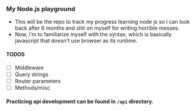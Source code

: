 ### My Node.js playground

- This will be the repo to track my progress learning node js so i can look back after 6 months and shit on myself for writing horrible messes.
- Now, i'm to familiarize myself with the syntax, which is basically javascript that doesn't use browser as its runtime.


#### TODOS

- [ ] Middleware
- [ ] Query strings
- [ ] Router parameters
- [ ] Methods/misc

#### Practicing api development can be found in `/api` directory.